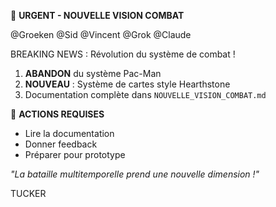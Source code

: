 🚨 **URGENT - NOUVELLE VISION COMBAT**

@Groeken @Sid @Vincent @Grok @Claude

BREAKING NEWS : Révolution du système de combat !

1. **ABANDON** du système Pac-Man
2. **NOUVEAU** : Système de cartes style Hearthstone
3. Documentation complète dans `NOUVELLE_VISION_COMBAT.md`

🎯 **ACTIONS REQUISES**
- Lire la documentation
- Donner feedback
- Préparer pour prototype

*"La bataille multitemporelle prend une nouvelle dimension !"*

TUCKER